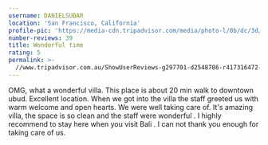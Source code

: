 ```yaml
---
username: DANIELSUDAR
location: 'San Francisco, California'
profile-pic: 'https://media-cdn.tripadvisor.com/media/photo-l/0b/dc/3d/22/danielsudar.jpg'
number-reviews: 39
title: Wonderful time
rating: 5
permalink: >-
  //www.tripadvisor.com.au/ShowUserReviews-g297701-d2548786-r417316472-Villa_Sancita-Ubud_Bali.html
---
```


OMG, what a wonderful villa. This place is about 20 min walk to downtown ubud. Excellent location. When we got into the villa the staff greeted us with warm welcome and open hearts. We were well taking care of. It's amazing villa, the space is so clean and the staff were wonderful . I highly recommend to stay here when you visit Bali . I can not thank you enough for taking care of us.